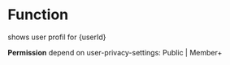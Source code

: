 # Function
shows user profil for {userId}

**Permission**
depend on user-privacy-settings:
Public | Member+
